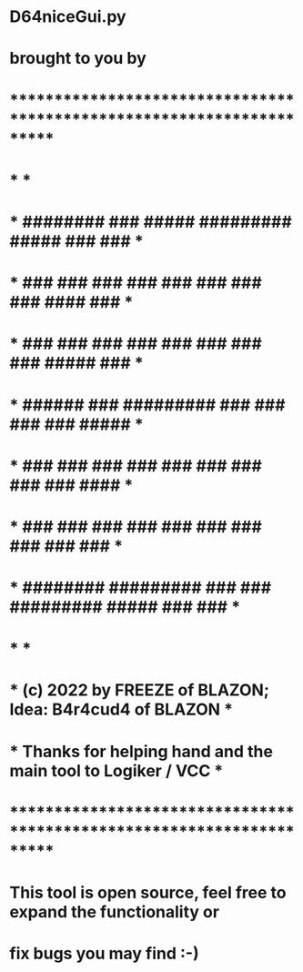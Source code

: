 #                            D64niceGui.py
#                          brought to you by
#
# *********************************************************************
# *                                                                   * 
# *  ########   ###         #####    #########    #####    ###   ###  *
# *  ###   ###  ###       ###   ###       ###   ###   ###  ####  ###  *
# *  ###   ###  ###       ###   ###      ###    ###   ###  ##### ###  *
# *  ######     ###       #########     ###     ###   ###  ### #####  *
# *  ###   ###  ###       ###   ###    ###      ###   ###  ###  ####  *
# *  ###   ###  ###       ###   ###   ###       ###   ###  ###   ###  *     
# *  ########   ######### ###   ###  #########    #####    ###   ###  * 
# *                                                                   * 
# *     (c) 2022 by FREEZE of BLAZON; Idea: B4r4cud4 of BLAZON        *
# *   Thanks for helping hand and the main tool to Logiker / VCC      *
# *********************************************************************
#
# This tool is open source, feel free to expand the functionality or
# fix bugs you may find :-) 

